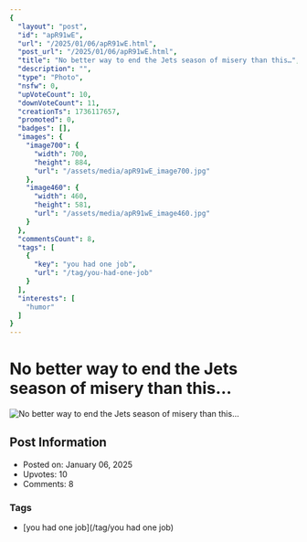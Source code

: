 ```yaml
---
{
  "layout": "post",
  "id": "apR91wE",
  "url": "/2025/01/06/apR91wE.html",
  "post_url": "/2025/01/06/apR91wE.html",
  "title": "No better way to end the Jets season of misery than this…",
  "description": "",
  "type": "Photo",
  "nsfw": 0,
  "upVoteCount": 10,
  "downVoteCount": 11,
  "creationTs": 1736117657,
  "promoted": 0,
  "badges": [],
  "images": {
    "image700": {
      "width": 700,
      "height": 884,
      "url": "/assets/media/apR91wE_image700.jpg"
    },
    "image460": {
      "width": 460,
      "height": 581,
      "url": "/assets/media/apR91wE_image460.jpg"
    }
  },
  "commentsCount": 8,
  "tags": [
    {
      "key": "you had one job",
      "url": "/tag/you-had-one-job"
    }
  ],
  "interests": [
    "humor"
  ]
}
---
```


# No better way to end the Jets season of misery than this…

![No better way to end the Jets season of misery than this…](/assets/media/apR91wE_image700.jpg)

## Post Information

- Posted on: January 06, 2025
- Upvotes: 10
- Comments: 8

### Tags

- [you had one job](/tag/you had one job)
